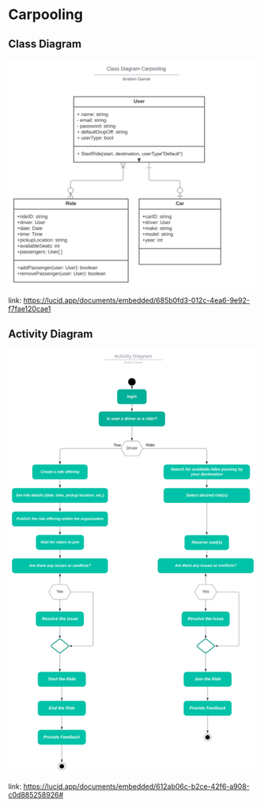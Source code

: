 # Carpooling

## Class Diagram

![Activity Diagram](Class_Diagram.svg)

link: https://lucid.app/documents/embedded/685b0fd3-012c-4ea6-9e92-f7fae120cae1

## Activity Diagram

![Activity Diagram](Activity_Diagram.svg)

link: https://lucid.app/documents/embedded/612ab06c-b2ce-42f6-a908-c0d885258926#

